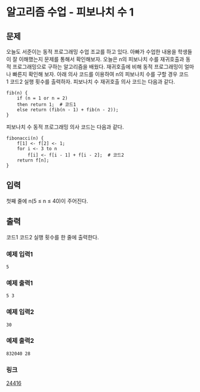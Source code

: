 # 알고리즘 수업 - 피보나치 수 1

## 문제

오늘도 서준이는 동적 프로그래밍 수업 조교를 하고 있다. 아빠가 수업한 내용을 학생들이 잘 이해했는지 문제를 통해서 확인해보자.
오늘은 n의 피보나치 수를 재귀호출과 동적 프로그래밍으로 구하는 알고리즘을 배웠다. 재귀호출에 비해 동적 프로그래밍이 얼마나 빠른지 확인해 보자. 아래 의사 코드를 이용하여 n의 피보나치 수를 구할 경우 코드1 코드2 실행 횟수를 출력하자.
피보나치 수 재귀호출 의사 코드는 다음과 같다.

```
fib(n) {
    if (n = 1 or n = 2)
    then return 1;  # 코드1
    else return (fib(n - 1) + fib(n - 2));
}
```
피보나치 수 동적 프로그래밍 의사 코드는 다음과 같다.

```
fibonacci(n) {
    f[1] <- f[2] <- 1;
    for i <- 3 to n
        f[i] <- f[i - 1] + f[i - 2];  # 코드2
    return f[n];
}
```
## 입력

첫째 줄에 n(5 ≤ n ≤ 40)이 주어진다.

## 출력

코드1 코드2 실행 횟수를 한 줄에 출력한다.

### 예제 입력1

```
5
```

### 예제 출력1

```
5 3
```

### 예제 입력2

```
30
```

### 예제 출력2

```
832040 28
```

### 링크
<a href="https://www.acmicpc.net/problem/24416" target="_blank">24416</a>